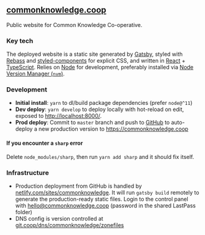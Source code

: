 ## [commonknowledge.coop](https://commonknowledge.coop) 

Public website for Common Knowledge Co-operative. 

### Key tech 

The deployed website is a static site generated by [Gatsby](https://www.gatsbyjs.org), styled with [Rebass](https://rebassjs.org/) and [styled-components](https://www.styled-components.com/) for explicit CSS, and written in [React](https://reactjs.org/) + [TypeScript](https://www.typescriptlang.org/). Relies on [Node](https://nodejs.org/en/) for development, preferably installed via [Node Version Manager (`nvm`)](https://github.com/creationix/nvm).

### Development

- **Initial install**: `yarn` to dl/build package dependencies (prefer `node@^11`)
- **Dev deploy**: `yarn develop` to deploy locally with hot-reload on edit, exposed to [http://localhost:8000/](http://localhost:8000/).
- **Prod deploy**: Commit to `master` branch and push to [GitHub](https://github.com/commonknowledge/website) to auto-deploy a new production version to https://commonknowledge.coop

#### If you encounter a `sharp` error

Delete `node_modules/sharp`, then run `yarn add sharp` and it should fix itself.

### Infrastructure

- Production deployment from GitHub is handled by [netlify.com/sites/commonknowledge](https://app.netlify.com/sites/commonknowledge/overview). It will run `gatsby build` remotely to generate the production-ready static files. Login to the control panel with hello@commonknowledge.coop (password in the shared LastPass folder)
- DNS config is version controlled at [git.coop/dns/commonknowledge/zonefiles](https://git.coop/dns/commonknowledge/zonefiles)

